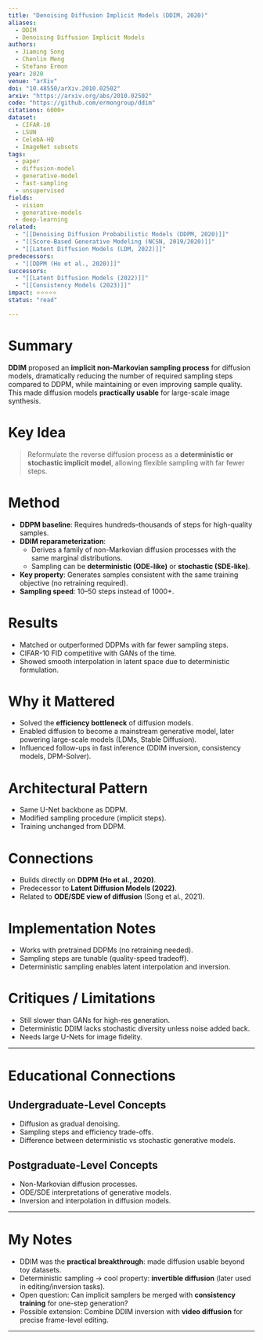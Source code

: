 ```yaml
---
title: "Denoising Diffusion Implicit Models (DDIM, 2020)"
aliases:
  - DDIM
  - Denoising Diffusion Implicit Models
authors:
  - Jiaming Song
  - Chenlin Meng
  - Stefano Ermon
year: 2020
venue: "arXiv"
doi: "10.48550/arXiv.2010.02502"
arxiv: "https://arxiv.org/abs/2010.02502"
code: "https://github.com/ermongroup/ddim"
citations: 6000+
dataset:
  - CIFAR-10
  - LSUN
  - CelebA-HQ
  - ImageNet subsets
tags:
  - paper
  - diffusion-model
  - generative-model
  - fast-sampling
  - unsupervised
fields:
  - vision
  - generative-models
  - deep-learning
related:
  - "[[Denoising Diffusion Probabilistic Models (DDPM, 2020)]]"
  - "[[Score-Based Generative Modeling (NCSN, 2019/2020)]]"
  - "[[Latent Diffusion Models (LDM, 2022)]]"
predecessors:
  - "[[DDPM (Ho et al., 2020)]]"
successors:
  - "[[Latent Diffusion Models (2022)]]"
  - "[[Consistency Models (2023)]]"
impact: ⭐⭐⭐⭐⭐
status: "read"

---
```


# Summary
**DDIM** proposed an **implicit non-Markovian sampling process** for diffusion models, dramatically reducing the number of required sampling steps compared to DDPM, while maintaining or even improving sample quality. This made diffusion models **practically usable** for large-scale image synthesis.

# Key Idea
> Reformulate the reverse diffusion process as a **deterministic or stochastic implicit model**, allowing flexible sampling with far fewer steps.

# Method
- **DDPM baseline**: Requires hundreds–thousands of steps for high-quality samples.  
- **DDIM reparameterization**:  
  - Derives a family of non-Markovian diffusion processes with the same marginal distributions.  
  - Sampling can be **deterministic (ODE-like)** or **stochastic (SDE-like)**.  
- **Key property**: Generates samples consistent with the same training objective (no retraining required).  
- **Sampling speed**: 10–50 steps instead of 1000+.  

# Results
- Matched or outperformed DDPMs with far fewer sampling steps.  
- CIFAR-10 FID competitive with GANs of the time.  
- Showed smooth interpolation in latent space due to deterministic formulation.  

# Why it Mattered
- Solved the **efficiency bottleneck** of diffusion models.  
- Enabled diffusion to become a mainstream generative model, later powering large-scale models (LDMs, Stable Diffusion).  
- Influenced follow-ups in fast inference (DDIM inversion, consistency models, DPM-Solver).  

# Architectural Pattern
- Same U-Net backbone as DDPM.  
- Modified sampling procedure (implicit steps).  
- Training unchanged from DDPM.  

# Connections
- Builds directly on **DDPM (Ho et al., 2020)**.  
- Predecessor to **Latent Diffusion Models (2022)**.  
- Related to **ODE/SDE view of diffusion** (Song et al., 2021).  

# Implementation Notes
- Works with pretrained DDPMs (no retraining needed).  
- Sampling steps are tunable (quality-speed tradeoff).  
- Deterministic sampling enables latent interpolation and inversion.  

# Critiques / Limitations
- Still slower than GANs for high-res generation.  
- Deterministic DDIM lacks stochastic diversity unless noise added back.  
- Needs large U-Nets for image fidelity.  

---

# Educational Connections

## Undergraduate-Level Concepts
- Diffusion as gradual denoising.  
- Sampling steps and efficiency trade-offs.  
- Difference between deterministic vs stochastic generative models.  

## Postgraduate-Level Concepts
- Non-Markovian diffusion processes.  
- ODE/SDE interpretations of generative models.  
- Inversion and interpolation in diffusion models.  

---

# My Notes
- DDIM was the **practical breakthrough**: made diffusion usable beyond toy datasets.  
- Deterministic sampling → cool property: **invertible diffusion** (later used in editing/inversion tasks).  
- Open question: Can implicit samplers be merged with **consistency training** for one-step generation?  
- Possible extension: Combine DDIM inversion with **video diffusion** for precise frame-level editing.  

---
